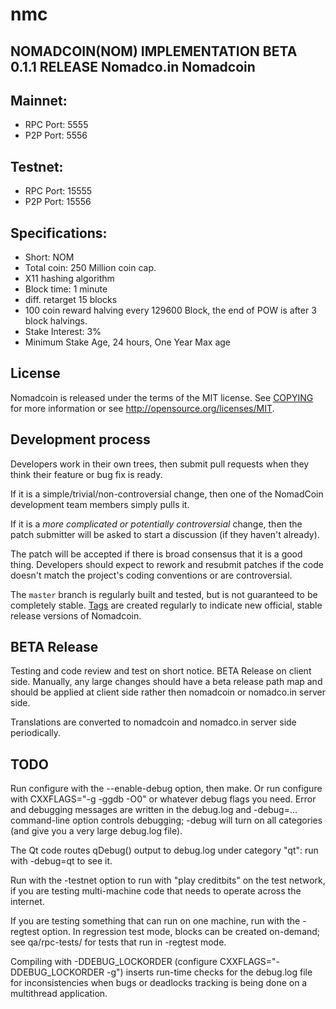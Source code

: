 # nmc
NOMADCOIN(NOM) IMPLEMENTATION BETA 0.1.1 RELEASE
Nomadco.in Nomadcoin
---------------------------------------------

Mainnet:
---------

- RPC Port: 5555
- P2P Port: 5556

Testnet:
---------

- RPC Port: 15555
- P2P Port: 15556

Specifications:
---------------

- Short: NOM
- Total coin: 250 Million coin cap.
- X11 hashing algorithm
- Block time: 1 minute
- diff. retarget 15 blocks
- 100 coin reward halving every 129600 Block, the end of POW is after 3 block halvings.
- Stake Interest: 3%
- Minimum Stake Age, 24 hours, One Year Max age

License
-------

Nomadcoin is released under the terms of the MIT license. See [COPYING](COPYING) for more
information or see http://opensource.org/licenses/MIT.

Development process
-------------------

Developers work in their own trees, then submit pull requests when they think
their feature or bug fix is ready.

If it is a simple/trivial/non-controversial change, then one of the NomadCoin
development team members simply pulls it.

If it is a *more complicated or potentially controversial* change, then the patch
submitter will be asked to start a discussion (if they haven't already).

The patch will be accepted if there is broad consensus that it is a good thing.
Developers should expect to rework and resubmit patches if the code doesn't
match the project's coding conventions or are controversial.

The `master` branch is regularly built and tested, but is not guaranteed to be
completely stable. [Tags](https://github.com/mygenibox/nmc) are created
regularly to indicate new official, stable release versions of Nomadcoin.

BETA Release
-------

Testing and code review and test on short notice. BETA  Release on client side. Manually, any large changes should have a beta release path map and should be applied at client side rather then nomadcoin or nomadco.in server side.

Translations are converted to nomadcoin and nomadco.in server side periodically.

TODO
-------

Run configure with the --enable-debug option, then make. Or run configure with
CXXFLAGS="-g -ggdb -O0" or whatever debug flags you need. Error and debugging messages are written in the debug.log and -debug=... command-line option controls debugging; -debug will turn
on all categories (and give you a very large debug.log file).

The Qt code routes qDebug() output to debug.log under category "qt": run with -debug=qt
to see it.

Run with the -testnet option to run with "play creditbits" on the test network, if you
are testing multi-machine code that needs to operate across the internet.

If you are testing something that can run on one machine, run with the -regtest option.
In regression test mode, blocks can be created on-demand; see qa/rpc-tests/ for tests
that run in -regtest mode.

Compiling with -DDEBUG_LOCKORDER (configure CXXFLAGS="-DDEBUG_LOCKORDER -g") inserts run-time checks for the debug.log file for inconsistencies when bugs or deadlocks tracking is being done on a multithread application.

